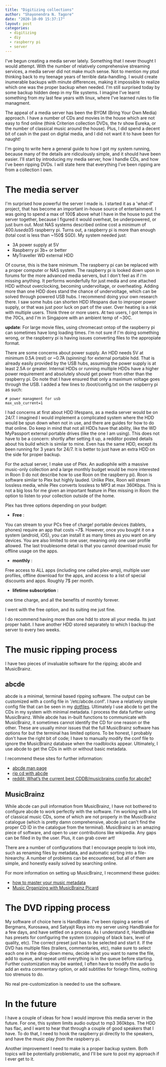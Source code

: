 ```yaml
---
title: "Digitizing collections"
author: "Shayonendra N. Tagore"
date: "2020-10-09 15:37:17"
layout: post
categories:
  - digitizing
  - diy
  - raspberry pi
  - server
---
```


I've begun creating a media server lately. Something that I never thought I would attempt. With the
number of relatively comprehensive streaming services, a media server did not make much sense. Not
to mention my ptsd thinking back to my teenage years of terrible data-handling. I would create
inumerable backups with minute differences, making it impossible to realize which one was the proper
backup when needed. I'm still surprised today by some backup hidden deep in my file systems. I
imagine I've learnt something from my last few years with linux, where I've learned rules to file
managment.


The appeal of a media server has been the BYOM (Bring Your Own Media) approach. I have a number of
CDs and movies in the house which are not easy to find online (think Criterion collection DVDs, the tv
show Eureka, or the number of classical music around the house). Plus, I did spend a decent bit of
cash in the past on digital media, and I did not want it to have been for naught!


I'm going to write here a general guide to how I got my system running, because many of the details
are ridiculously simple, and it should have been easier. I'll start by introducing my media server,
how I handle CDs, and how I've been ripping DVDs. I will state here that everything I've been
ripping are from a collection I own.


# The media server

I'm surprised how powerful the server I made is. I started it as a 'what-if' project, that has
become an important in-house source of entertainment. I was going to spend a max of 100$ above what
I have in the house to put the server together, because I figured it would overheat, be
underpowered, or just burn out. Most NAS systems described online cost a minimum of 400$. I used a
35$ raspberry pi. Turns out, a raspberry pi is more than enough (total cost is less than ~150$
SGD). My system needed just:

- 3A power supply at 5V
- Raspberry pi 3b+ or better
- MyTraveller WD external HDD

Of course, this is the bare minimum. The raspberry pi can be replaced with a proper computer or NAS
system. The raspberry pi is looked down upon in forums for the more advanced media servers, but I
don't feel as if i'm missing anything. It performs wonderfully for just media and one attached HDD
without overclocking, becoming undervoltage, or overheating. Adding more than one HDD does stand the
chance of undervoltage, which can be solved through powered USB hubs. I recommend doing your own
research there. I saw some hubs can shorten HDD lifespans due to improper power supply, or that was
just poor luck on part of the user. Over heating is a risk with multiple users. Think three or more
users. At two users, I got temps in the 70Cs, and I'm in Singapore with an ambient temp of ~30C.


**update**: For large movie files, using chromecast ontop of the raspberry pi can sometimes have
long loading times. I'm not sure if I'm doing something wrong, or the raspberry pi is having issues
converting files to the appropiate format.


There are some concerns about power supply. An HDD needs 5V at minimum 0.5A (rest) or ~0.7A
(spinning) for external portable hdd. That is already easily provided by the USB hubs, assuming the
power supply is at least 2.5A or greater. Internal HDDs or running multiple HDDs have a higher power
requirement and absolutely should get power from other than the raspberry pi. Do note that I have
ensured that only a maximum voltage goes through the USB. I added a few lines to /boot/config.txt on
the raspberry pi as such:

```
# power managment for usb
max_usb_current=1

```


I had concerns at first about HDD lifespans, as a media server would be on 24/7. I imagined I would
implement a complicated system where the HDD would be spun down when not in use, and there are
guides for how to do that online. Do keep in mind that not all HDDs have that ability, like the WD
MyPassport external portable drives (like the one I am using). This does not have to be a concern:
shortly after setting it up, a redditor posted details about his build which is similar to
mine. Even has the same HDD, except its been running for 3 years for 24/7. It is better to just have an
extra HDD on the side for proper backup.


For the actual server, I make use of Plex. An audiophile with a massive music-only collection and a
large monthly budget would be more interested in Roon (I do not describe how to use Roon on the
raspberry pi). Roon is software similar to Plex but highly lauded. Unlike Plex, Roon will stream
lossless media, while Plex converts lossless to MP3 at max 360Kbps. This is not a big loss for me
given an important feature in Plex missing in Roon: the option to listen to your collection outside
of the home.

Plex has three options depending on your budget:

- **Free** :

You can stream to your PCs free of charge! portable devices (tablets, phones) require an app that costs ~7$. However, once you bought it on a system (android, iOS), you can install it as many times as you want on any devices. You are also limited to one user, meaning only one user profile allowed. The last troublesome detail is that you cannot download music for offline usage on the apps.

- **monthly** :

Free access to ALL apps (including one called plex-amp), multiple user profiles, offline download
for the apps, and access to a list of special discounts and apps. Roughly 7$ per month.

- **lifetime subscription** :

one time charge, and all the benefits of monthly forever.


I went with the free option, and its suiting me just fine.


I do recommend having more than one hdd to store all your media. Its just proper habit. I have
another HDD stored separately to which I backup the server to every two weeks.


# The music ripping process

I have two pieces of invaluable software for the ripping; abcde and MusicBrainz.


## abcde

abcde is a minimal, terminal based ripping software. The output can be customized with a config file
in '/etc/abcde.conf'. I have a relatively simple config file that can be seen in my
[dotfiles](https://github.com/SNTag/.dotfiles/blob/master/abcde.conf). Ultimately I use abcde to get
the CDs in my system with minimal metadata. I process the data further using MusicBrainz. While
abcde has in-built functions to communicate with MusicBrainz, it sometimes cannot identify the CD
for one reason or the other. These are usually minor issues that the full MusicBrainz software has
options for but the terminal has limited options. To be honest, I probably don't have the right bit
of code; I have to manually modify the conf file to ignore the MusicBrainz database when the
roadblocks appear. Ultimately, I use abcde to get the CDs in with or without basic metadata.

I recommend these sites for further information:
- [abcde man page](https://linux.die.net/man/1/abcde)
- [rip cd with abcde](https://www.maketecheasier.com/rip-cd-with-abcde/)
- [reddit: What’s the current best CDDB/musicbrains config for abcde?](https://www.reddit.com/r/DataHoarder/comments/hcvy12/whats_the_current_best_cddbmusicbrains_config_for/)


## MusicBrainz

While abcde can pull information from MusicBrainz, I have not bothered to configure abcde to work
perfectly with the software. I'm working with a lot of classical music CDs, some of which are not
properly in the MusicBrainz catalogue (which is pretty damn comprehensive, abcde just can't find the
proper CD ID in the catalogue from the terminal). MusicBrainz is an amazing piece of software, and
open to user contributions like wikipedia. Any gaps can be filled in by the user. Plus, it can grab
cover art!

There are a number of configurations that I encourage people to look into, such as renaming files by
metadata, and automatic sorting into a file-hirearchy. A number of problems can be encountered, but
all of them are simple, and honestly easily solved by searching online.

For more information on setting up MusicBrainz, I recommend these guides:
- [how to master your music metadata](https://www.techhive.com/article/3192777/how-to-master-your-music-metadata-part-1.html)
- [Music Organizing with MusicBrainz Picard](https://forums.plex.tv/t/howto-music-organizing-with-musicbrainz-picard/218734)


# The DVD ripping process

My software of choice here is HandBrake. I've been ripping a series of Bergmans, Kurosawa, and
Satyajit Rays into my server using HandBrake for a few days, and have settled on a process. As I
understand it, HandBrake has presets for configuring the system (cropping of black bars, level of
quality, etc). The correct preset just has to be selected and start it. If the DVD has multiple
files (trailers, commentaries, etc), make sure to select each one in the drop-down menu, decide what
you want to name the file, add to queue, and repeat until everything is in the queue before
starting. Further customization may be wanted, I often have to modify the audio to add an extra
commentary option, or add subtitles for foriegn films, nothing too strenuos to do.

No real pre-customization is needed to use the software.


# In the future

I have a couple of ideas for how I would improve this media server in the future. For one, this
system limits audio output to mp3 360kbps. The HDD has flac, and I want to hear that through a
couple of good speakers that I have. To do that, I need to hook the raspberry pi directly to the
speakers, and have the music play *from* the raspberry pi.

Another improvement I need to make is a proper backup system. Both topics will be potentially
problematic, and I'll be sure to post my approach if I ever get to it.
